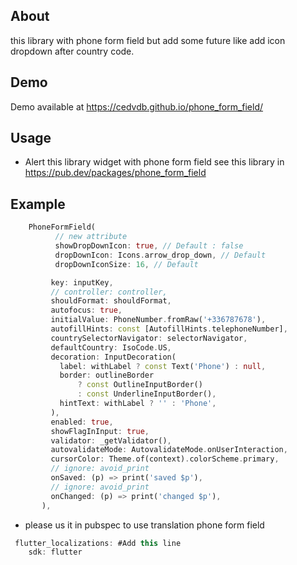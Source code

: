 ## About
  this library with phone form field but add some future like add icon dropdown after country code.
## Demo

Demo available at https://cedvdb.github.io/phone_form_field/


## Usage
 * Alert this library widget with phone form field see this library in https://pub.dev/packages/phone_form_field

 ## Example

 ```dart
     PhoneFormField(
           // new attribute
           showDropDownIcon: true, // Default : false
           dropDownIcon: Icons.arrow_drop_down, // Default
           dropDownIconSize: 16, // Default

          key: inputKey,
          // controller: controller,
          shouldFormat: shouldFormat,
          autofocus: true,
          initialValue: PhoneNumber.fromRaw('+336787678'),
          autofillHints: const [AutofillHints.telephoneNumber],
          countrySelectorNavigator: selectorNavigator,
          defaultCountry: IsoCode.US,
          decoration: InputDecoration(
            label: withLabel ? const Text('Phone') : null,
            border: outlineBorder
                ? const OutlineInputBorder()
                : const UnderlineInputBorder(),
            hintText: withLabel ? '' : 'Phone',
          ),
          enabled: true,
          showFlagInInput: true,
          validator: _getValidator(),
          autovalidateMode: AutovalidateMode.onUserInteraction,
          cursorColor: Theme.of(context).colorScheme.primary,
          // ignore: avoid_print
          onSaved: (p) => print('saved $p'),
          // ignore: avoid_print
          onChanged: (p) => print('changed $p'),
        ),
```

* please us it in pubspec to use translation phone form field

``` dart
 flutter_localizations: #Add this line
    sdk: flutter
```